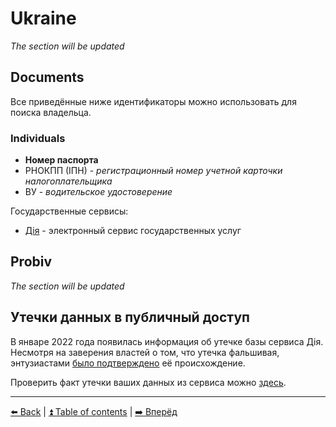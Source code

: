 # Ukraine

*The section will be updated*

## Documents

Все приведённые ниже идентификаторы можно использовать для поиска владельца.

### Individuals
- **Номер паспорта**
- РНОКПП (ІПН) - *регистрационный номер учетной карточки налогоплательщика*
- ВУ - *водительское удостоверение*

Государственные сервисы:
- [Дія](https://diia.gov.ua/) - электронный сервис государственных услуг

## Probiv

*The section will be updated*

## Утечки данных в публичный доступ

В январе 2022 года появилась информация об утечке базы сервиса Дія. Несмотря на
заверения властей о том, что утечка фальшивая, энтузиастами
[было подтверждено](https://t.me/full_of_hatred/518) её происхождение.

Проверить факт утечки ваших данных из сервиса можно [здесь](https://haveiindb.xyz/check.html).

---

[⬅️ Back](./russia.md) | [⏫ Table of contents](../README.md) | [➡️ Вперёд](./kazakhstan.md)

